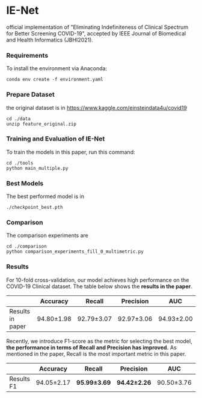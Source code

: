 # IE-Net
official implementation of "Eliminating Indefiniteness of Clinical Spectrum for Better Screening COVID-19", accepted by IEEE Journal of Biomedical and Health Informatics (JBHI2021). 


### Requirements

To install the environment via Anaconda:

```setup
conda env create -f environment.yaml
```

### Prepare Dataset

the original dataset is in https://www.kaggle.com/einsteindata4u/covid19

```
cd ./data
unzip feature_original.zip
```

### Training and Evaluation of IE-Net

To train the models in this paper, run this command:

```train
cd ./tools
python main_multiple.py
```


### Best Models

The best performed model is in 
```
./checkpoint_best.pth
```

### Comparison 

The comparison experiments are 

```
cd ./comparison
python comparison_experiments_fill_0_multimetric.py
```

### Results

For 10-fold cross-validation, our model achieves high performance on the COVID-19 Clinical dataset. The table below shows the **results in the paper**.

|                  |  Accuracy  |   Recall   | Precision  |    AUC     |
| ---------------- | :--------: | :--------: | :--------: | :--------: |
| Results in paper | 94.80±1.98 | 92.79±3.07 | 92.97±3.06 | 94.93±2.00 |

Recently, we introduce F1-score as the metric for selecting the best model, **the performance in terms of Recall and Precision has improved.** As mentioned in the paper, Recall is the most important metric in this paper.

|            |  Accuracy  |     Recall     |   Precision    |    AUC     |     F1     |
| ---------- | :--------: | :------------: | :------------: | :--------: | :--------: |
| Results F1 | 94.05±2.17 | **95.99±3.69** | **94.42±2.26** | 90.50±3.76 | 93.81±2.52 |


